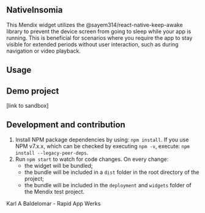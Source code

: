 ## NativeInsomia
This Mendix widget utilizes the @sayem314/react-native-keep-awake library to prevent the device screen from going to sleep while your app is running. This is beneficial for scenarios where you require the app to stay visible for extended periods without user interaction, such as during navigation or video playback.

## Usage

## Demo project
[link to sandbox]

## Development and contribution

1. Install NPM package dependencies by using: `npm install`. If you use NPM v7.x.x, which can be checked by executing `npm -v`, execute: `npm install --legacy-peer-deps`.
1. Run `npm start` to watch for code changes. On every change:
    - the widget will be bundled;
    - the bundle will be included in a `dist` folder in the root directory of the project;
    - the bundle will be included in the `deployment` and `widgets` folder of the Mendix test project.
      
Karl A Baldelomar - Rapid App Werks

